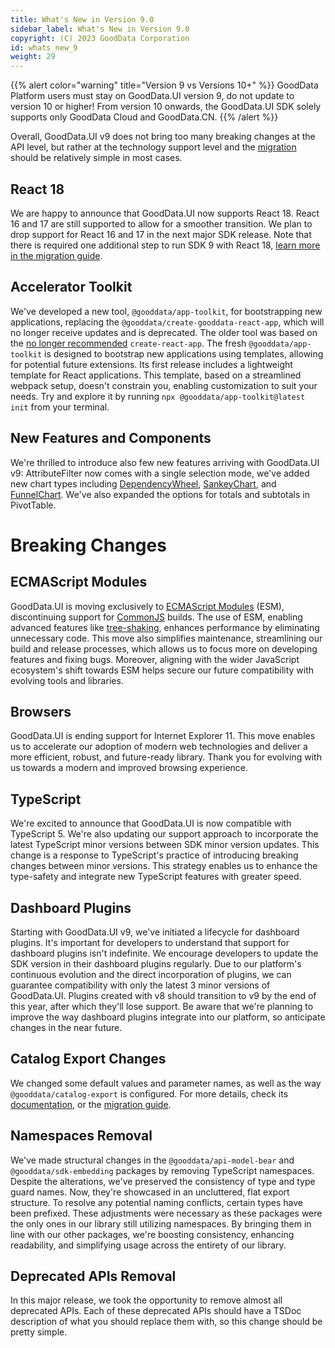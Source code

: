 ```yaml
---
title: What's New in Version 9.0
sidebar_label: What's New in Version 9.0
copyright: (C) 2023 GoodData Corporation
id: whats_new_9
weight: 29
---
```


{{% alert color="warning" title="Version 9 vs Versions 10+" %}}
GoodData Platform users must stay on GoodData.UI version 9, do not update to version 10 or higher!
From version 10 onwards, the GoodData.UI SDK solely supports only GoodData Cloud and GoodData.CN.
{{% /alert %}}

Overall, GoodData.UI v9 does not bring too many breaking changes at the API level, but rather at the technology support level and the [migration](../migration_guide/) should be relatively simple in most cases.

## React 18

We are happy to announce that GoodData.UI now supports React 18. React 16 and 17 are still supported to allow for a smoother transition. We plan to drop support for React 16 and 17 in the next major SDK release. Note that there is required one additional step to run SDK 9 with React 18, [learn more in the migration guide](../migration_guide/).

## Accelerator Toolkit

We've developed a new tool, `@gooddata/app-toolkit`, for bootstrapping new applications, replacing the `@gooddata/create-gooddata-react-app`, which will no longer receive updates and is deprecated. The older tool was based on the [no longer recommended](https://github.com/facebook/create-react-app/issues/13072) `create-react-app`. The fresh `@gooddata/app-toolkit` is designed to bootstrap new applications using templates, allowing for potential future extensions. Its first release includes a lightweight template for React applications. This template, based on a streamlined webpack setup, doesn't constrain you, enabling customization to suit your needs. Try and explore it by running `npx @gooddata/app-toolkit@latest init` from your terminal.

## New Features and Components

We're thrilled to introduce also few new features arriving with GoodData.UI v9: AttributeFilter now comes with a single selection mode, we've added new chart types including [DependencyWheel](../../references/visual_components/dependency_wheel_chart/), [SankeyChart](../../references/visual_components/sankey_chart/), and [FunnelChart](../../references/visual_components/funnel_chart/). We've also expanded the options for totals and subtotals in PivotTable.

# Breaking Changes

## ECMAScript Modules

GoodData.UI is moving exclusively to [ECMAScript Modules](https://nodejs.org/api/esm.html) (ESM), discontinuing support for [CommonJS](https://nodejs.org/api/modules.html) builds. The use of ESM, enabling advanced features like [tree-shaking](https://developer.mozilla.org/en-US/docs/Glossary/Tree_shaking), enhances performance by eliminating unnecessary code. This move also simplifies maintenance, streamlining our build and release processes, which allows us to focus more on developing features and fixing bugs. Moreover, aligning with the wider JavaScript ecosystem's shift towards ESM helps secure our future compatibility with evolving tools and libraries.

## Browsers

GoodData.UI is ending support for Internet Explorer 11. This move enables us to accelerate our adoption of modern web technologies and deliver a more efficient, robust, and future-ready library. Thank you for evolving with us towards a modern and improved browsing experience.

## TypeScript

We're excited to announce that GoodData.UI is now compatible with TypeScript 5. We're also updating our support approach to incorporate the latest TypeScript minor versions between SDK minor version updates. This change is a response to TypeScript's practice of introducing breaking changes between minor versions. This strategy enables us to enhance the type-safety and integrate new TypeScript features with greater speed.

## Dashboard Plugins

Starting with GoodData.UI v9, we've initiated a lifecycle for dashboard plugins. It's important for developers to understand that support for dashboard plugins isn't indefinite. We encourage developers to update the SDK version in their dashboard plugins regularly. Due to our platform's continuous evolution and the direct incorporation of plugins, we can guarantee compatibility with only the latest 3 minor versions of GoodData.UI. Plugins created with v8 should transition to v9 by the end of this year, after which they'll lose support. Be aware that we're planning to improve the way dashboard plugins integrate into our platform, so anticipate changes in the near future.

## Catalog Export Changes

We changed some default values and parameter names, as well as the way `@gooddata/catalog-export` is configured. For more details, check its [documentation](../../learn/visualize_data/export_catalog/), or the [migration guide](../migration_guide/).

## Namespaces Removal

We've made structural changes in the `@gooddata/api-model-bear` and `@gooddata/sdk-embedding` packages by removing TypeScript namespaces. Despite the alterations, we've preserved the consistency of type and type guard names. Now, they're showcased in an uncluttered, flat export structure. To resolve any potential naming conflicts, certain types have been prefixed. These adjustments were necessary as these packages were the only ones in our library still utilizing namespaces. By bringing them in line with our other packages, we're boosting consistency, enhancing readability, and simplifying usage across the entirety of our library.

## Deprecated APIs Removal

In this major release, we took the opportunity to remove almost all deprecated APIs. Each of these deprecated APIs should have a TSDoc description of what you should replace them with, so this change should be pretty simple.
